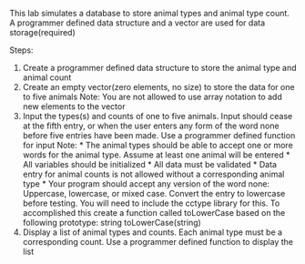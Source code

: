 This lab simulates a database to store animal types and animal type count. A programmer defined data structure and a vector are used for data storage(required)

Steps:
1. Create a programmer defined data structure to store the animal type and animal count
2. Create an empty vector(zero elements, no size) to store the data for one to five animals
    Note: You are not allowed to use array notation to add new elements to the vector
3. Input the types(s) and counts of one to five animals. Input should cease at the fifth entry, or when the user enters any form of the word none before five entries have been made. Use a programmer defined function for input
    Note:
        *  The animal types should be able to accept one or more words for the animal type. Assume at least one animal will be entered
        * All variables should be initialized
        * All data must be validated
        * Data entry for animal counts is not allowed without a corresponding animal type
        * Your program should accept any version of the word none: Uppercase, lowercase, or mixed case. Convert the entry to lowercase before testing. You will need to include the cctype library for this. To accomplished this create a function called toLowerCase based on the following prototype: string toLowerCase(string)
4. Display a list of animal types and counts. Each animal type must be a corresponding count. Use a programmer defined function to display the list